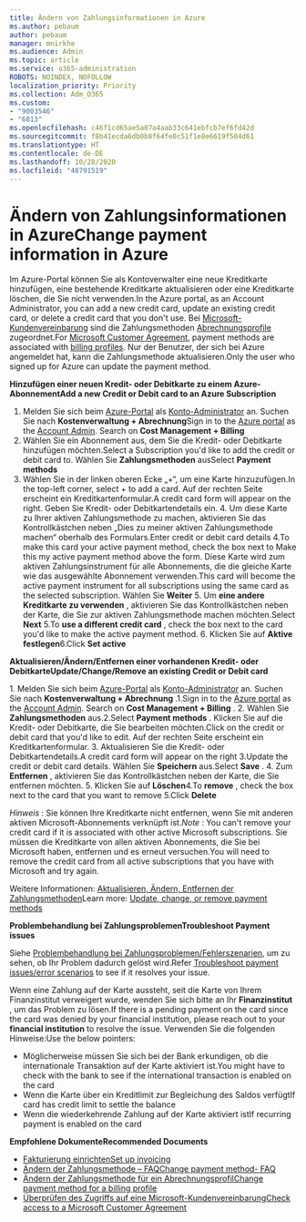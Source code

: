 ```yaml
---
title: Ändern von Zahlungsinformationen in Azure
ms.author: pebaum
author: pebaum
manager: mnirkhe
ms.audience: Admin
ms.topic: article
ms.service: o365-administration
ROBOTS: NOINDEX, NOFOLLOW
localization_priority: Priority
ms.collection: Adm_O365
ms.custom:
- "9003546"
- "6813"
ms.openlocfilehash: c46f1cd65ae5a07a4aab33c641ebfcb7ef6fd42d
ms.sourcegitcommit: f8b41ecda6db0b8f64fe0c51f1e8e6619f504d61
ms.translationtype: HT
ms.contentlocale: de-DE
ms.lasthandoff: 10/28/2020
ms.locfileid: "48791519"
---
```

# <a name="change-payment-information-in-azure"></a><span data-ttu-id="f4efa-102">Ändern von Zahlungsinformationen in Azure</span><span class="sxs-lookup"><span data-stu-id="f4efa-102">Change payment information in Azure</span></span>

<span data-ttu-id="f4efa-103">Im Azure-Portal können Sie als Kontoverwalter eine neue Kreditkarte hinzufügen, eine bestehende Kreditkarte aktualisieren oder eine Kreditkarte löschen, die Sie nicht verwenden.</span><span class="sxs-lookup"><span data-stu-id="f4efa-103">In the Azure portal, as an Account Administrator, you can add a new credit card, update an existing credit card, or delete a credit card that you don't use.</span></span> <span data-ttu-id="f4efa-104">Bei [Microsoft-Kundenvereinbarung](https://docs.microsoft.com/azure/billing/billing-how-to-change-credit-card?WT.mc_id=Portal-Microsoft_Azure_Support#check-access-to-a-microsoft-customer-agreement) sind die Zahlungsmethoden [Abrechnungsprofile](https://docs.microsoft.com/azure/billing/billing-how-to-change-credit-card?WT.mc_id=Portal-Microsoft_Azure_Support#change-payment-method-for-a-billing-profile) zugeordnet.</span><span class="sxs-lookup"><span data-stu-id="f4efa-104">For [Microsoft Customer Agreement](https://docs.microsoft.com/azure/billing/billing-how-to-change-credit-card?WT.mc_id=Portal-Microsoft_Azure_Support#check-access-to-a-microsoft-customer-agreement), payment methods are associated with [billing profiles](https://docs.microsoft.com/azure/billing/billing-how-to-change-credit-card?WT.mc_id=Portal-Microsoft_Azure_Support#change-payment-method-for-a-billing-profile).</span></span> <span data-ttu-id="f4efa-105">Nur der Benutzer, der sich bei Azure angemeldet hat, kann die Zahlungsmethode aktualisieren.</span><span class="sxs-lookup"><span data-stu-id="f4efa-105">Only the user who signed up for Azure can update the payment method.</span></span>

<span data-ttu-id="f4efa-106">**Hinzufügen einer neuen Kredit- oder Debitkarte zu einem Azure-Abonnement**</span><span class="sxs-lookup"><span data-stu-id="f4efa-106">**Add a new Credit or Debit card to an Azure Subscription**</span></span>

1. <span data-ttu-id="f4efa-107">Melden Sie sich beim [Azure-Portal](https://portal.azure.com/) als [Konto-Administrator](https://docs.microsoft.com/azure/billing/billing-subscription-transfer?WT.mc_id=Portal-Microsoft_Azure_Support#whoisaa) an. Suchen Sie nach **Kostenverwaltung + Abrechnung**</span><span class="sxs-lookup"><span data-stu-id="f4efa-107">Sign in to the [Azure portal](https://portal.azure.com/) as the [Account Admin](https://docs.microsoft.com/azure/billing/billing-subscription-transfer?WT.mc_id=Portal-Microsoft_Azure_Support#whoisaa). Search on **Cost Management + Billing**</span></span>
2. <span data-ttu-id="f4efa-108">Wählen Sie ein Abonnement aus, dem Sie die Kredit- oder Debitkarte hinzufügen möchten.</span><span class="sxs-lookup"><span data-stu-id="f4efa-108">Select a Subscription you'd like to add the credit or debit card to.</span></span> <span data-ttu-id="f4efa-109">Wählen Sie **Zahlungsmethoden** aus</span><span class="sxs-lookup"><span data-stu-id="f4efa-109">Select **Payment methods**</span></span>
3. <span data-ttu-id="f4efa-110">Wählen Sie in der linken oberen Ecke „+“, um eine Karte hinzuzufügen.</span><span class="sxs-lookup"><span data-stu-id="f4efa-110">In the top-left corner, select + to add a card.</span></span> <span data-ttu-id="f4efa-111">Auf der rechten Seite erscheint ein Kreditkartenformular.</span><span class="sxs-lookup"><span data-stu-id="f4efa-111">A credit card form will appear on the right.</span></span> <span data-ttu-id="f4efa-112">Geben Sie Kredit- oder Debitkartendetails ein. 4. Um diese Karte zu Ihrer aktiven Zahlungsmethode zu machen, aktivieren Sie das Kontrollkästchen neben „Dies zu meiner aktiven Zahlungsmethode machen“ oberhalb des Formulars.</span><span class="sxs-lookup"><span data-stu-id="f4efa-112">Enter credit or debit card details 4.To make this card your active payment method, check the box next to Make this my active payment method above the form.</span></span> <span data-ttu-id="f4efa-113">Diese Karte wird zum aktiven Zahlungsinstrument für alle Abonnements, die die gleiche Karte wie das ausgewählte Abonnement verwenden.</span><span class="sxs-lookup"><span data-stu-id="f4efa-113">This card will become the active payment instrument for all subscriptions using the same card as the selected subscription.</span></span> <span data-ttu-id="f4efa-114">Wählen Sie **Weiter** 5. Um **eine andere Kreditkarte zu verwenden** , aktivieren Sie das Kontrollkästchen neben der Karte, die Sie zur aktiven Zahlungsmethode machen möchten.</span><span class="sxs-lookup"><span data-stu-id="f4efa-114">Select **Next** 5.To **use a different credit card** , check the box next to the card you'd like to make the active payment method.</span></span>
<span data-ttu-id="f4efa-115">6. Klicken Sie auf **Aktive festlegen**</span><span class="sxs-lookup"><span data-stu-id="f4efa-115">6.Click **Set active**</span></span>

<span data-ttu-id="f4efa-116">**Aktualisieren/Ändern/Entfernen einer vorhandenen Kredit- oder Debitkarte**</span><span class="sxs-lookup"><span data-stu-id="f4efa-116">**Update/Change/Remove an existing Credit or Debit card**</span></span>

<span data-ttu-id="f4efa-117">1. Melden Sie sich beim [Azure-Portal](https://portal.azure.com/) als [Konto-Administrator](https://docs.microsoft.com/azure/billing/billing-subscription-transfer?WT.mc_id=Portal-Microsoft_Azure_Support#whoisaa) an. Suchen Sie nach **Kostenverwaltung + Abrechnung** .</span><span class="sxs-lookup"><span data-stu-id="f4efa-117">1.Sign in to the [Azure portal](https://portal.azure.com/) as the [Account Admin](https://docs.microsoft.com/azure/billing/billing-subscription-transfer?WT.mc_id=Portal-Microsoft_Azure_Support#whoisaa). Search on **Cost Management + Billing** .</span></span>
<span data-ttu-id="f4efa-118">2. Wählen Sie **Zahlungsmethoden** aus.</span><span class="sxs-lookup"><span data-stu-id="f4efa-118">2.Select **Payment methods** .</span></span> <span data-ttu-id="f4efa-119">Klicken Sie auf die Kredit- oder Debitkarte, die Sie bearbeiten möchten.</span><span class="sxs-lookup"><span data-stu-id="f4efa-119">Click on the credit or debit card that you'd like to edit.</span></span> <span data-ttu-id="f4efa-120">Auf der rechten Seite erscheint ein Kreditkartenformular. 3. Aktualisieren Sie die Kredit- oder Debitkartendetails.</span><span class="sxs-lookup"><span data-stu-id="f4efa-120">A credit card form will appear on the right 3.Update the credit or debit card details.</span></span> <span data-ttu-id="f4efa-121">Wählen Sie **Speichern** aus.</span><span class="sxs-lookup"><span data-stu-id="f4efa-121">Select **Save** .</span></span>
<span data-ttu-id="f4efa-122">4. Zum **Entfernen** , aktivieren Sie das Kontrollkästchen neben der Karte, die Sie entfernen möchten. 5. Klicken Sie auf **Löschen**</span><span class="sxs-lookup"><span data-stu-id="f4efa-122">4.To **remove** , check the box next to the card that you want to remove 5.Click **Delete**</span></span>

<span data-ttu-id="f4efa-123">_Hinweis_ : Sie können Ihre Kreditkarte nicht entfernen, wenn Sie mit anderen aktiven Microsoft-Abonnements verknüpft ist.</span><span class="sxs-lookup"><span data-stu-id="f4efa-123">_Note_ : You can't remove your credit card if it is associated with other active Microsoft subscriptions.</span></span> <span data-ttu-id="f4efa-124">Sie müssen die Kreditkarte von allen aktiven Abonnements, die Sie bei Microsoft haben, entfernen und es erneut versuchen.</span><span class="sxs-lookup"><span data-stu-id="f4efa-124">You will need to remove the credit card from all active subscriptions that you have with Microsoft and try again.</span></span>

<span data-ttu-id="f4efa-125">Weitere Informationen: [Aktualisieren, Ändern, Entfernen der Zahlungsmethoden](https://docs.microsoft.com/azure/billing/billing-how-to-change-credit-card?WT.mc_id=Portal-Microsoft_Azure_Support)</span><span class="sxs-lookup"><span data-stu-id="f4efa-125">Learn more: [Update, change, or remove payment methods](https://docs.microsoft.com/azure/billing/billing-how-to-change-credit-card?WT.mc_id=Portal-Microsoft_Azure_Support)</span></span>

<span data-ttu-id="f4efa-126">**Problembehandlung bei Zahlungsproblemen**</span><span class="sxs-lookup"><span data-stu-id="f4efa-126">**Troubleshoot Payment issues**</span></span>

<span data-ttu-id="f4efa-127">Siehe [Problembehandlung bei Zahlungsproblemen/Fehlerszenarien](https://support.microsoft.com/help/4505172/troubleshooting-payment-issues), um zu sehen, ob Ihr Problem dadurch gelöst wird.</span><span class="sxs-lookup"><span data-stu-id="f4efa-127">Refer [Troubleshoot payment issues/error scenarios](https://support.microsoft.com/help/4505172/troubleshooting-payment-issues) to see if it resolves your issue.</span></span>

<span data-ttu-id="f4efa-128">Wenn eine Zahlung auf der Karte aussteht, seit die Karte von Ihrem Finanzinstitut verweigert wurde, wenden Sie sich bitte an Ihr **Finanzinstitut** , um das Problem zu lösen.</span><span class="sxs-lookup"><span data-stu-id="f4efa-128">If there is a pending payment on the card since the card was denied by your financial institution, please reach out to your **financial institution** to resolve the issue.</span></span> <span data-ttu-id="f4efa-129">Verwenden Sie die folgenden Hinweise:</span><span class="sxs-lookup"><span data-stu-id="f4efa-129">Use the below pointers:</span></span>

- <span data-ttu-id="f4efa-130">Möglicherweise müssen Sie sich bei der Bank erkundigen, ob die internationale Transaktion auf der Karte aktiviert ist.</span><span class="sxs-lookup"><span data-stu-id="f4efa-130">You might have to check with the bank to see if the international transaction is enabled on the card</span></span>
- <span data-ttu-id="f4efa-131">Wenn die Karte über ein Kreditlimit zur Begleichung des Saldos verfügt</span><span class="sxs-lookup"><span data-stu-id="f4efa-131">If card has credit limit to settle the balance</span></span>
- <span data-ttu-id="f4efa-132">Wenn die wiederkehrende Zahlung auf der Karte aktiviert ist</span><span class="sxs-lookup"><span data-stu-id="f4efa-132">If recurring payment is enabled on the card</span></span>

<span data-ttu-id="f4efa-133">**Empfohlene Dokumente**</span><span class="sxs-lookup"><span data-stu-id="f4efa-133">**Recommended Documents**</span></span>

- [<span data-ttu-id="f4efa-134">Fakturierung einrichten</span><span class="sxs-lookup"><span data-stu-id="f4efa-134">Set up invoicing</span></span>](https://azure.microsoft.com/pricing/invoicing/)
- [<span data-ttu-id="f4efa-135">Ändern der Zahlungsmethode – FAQ</span><span class="sxs-lookup"><span data-stu-id="f4efa-135">Change payment method- FAQ</span></span>](https://docs.microsoft.com/azure/billing/billing-how-to-change-credit-card?WT.mc_id=Portal-Microsoft_Azure_Support#frequently-asked-questions)
- [<span data-ttu-id="f4efa-136">Ändern der Zahlungsmethode für ein Abrechnungsprofil</span><span class="sxs-lookup"><span data-stu-id="f4efa-136">Change payment method for a billing profile</span></span>](https://docs.microsoft.com/azure/billing/billing-how-to-change-credit-card?WT.mc_id=Portal-Microsoft_Azure_Support#change-payment-method-for-a-billing-profile)
- [<span data-ttu-id="f4efa-137">Überprüfen des Zugriffs auf eine Microsoft-Kundenvereinbarung</span><span class="sxs-lookup"><span data-stu-id="f4efa-137">Check access to a Microsoft Customer Agreement</span></span>](https://docs.microsoft.com/azure/billing/billing-how-to-change-credit-card?WT.mc_id=Portal-Microsoft_Azure_Support#check-access-to-a-microsoft-customer-agreement)